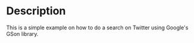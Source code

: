 Description
========================

This is a simple example on how to do a search on Twitter using Google's GSon library.
